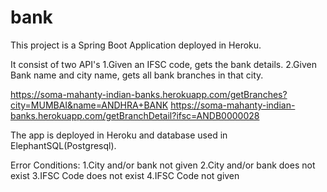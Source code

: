 # bank

This project is a Spring Boot Application deployed in Heroku.

It consist of two API's 
1.Given an IFSC code, gets the bank details.
2.Given Bank name and city name, gets all bank branches in that city.

https://soma-mahanty-indian-banks.herokuapp.com/getBranches?city=MUMBAI&name=ANDHRA+BANK
https://soma-mahanty-indian-banks.herokuapp.com/getBranchDetail?ifsc=ANDB0000028

The app is deployed in Heroku and database used in ElephantSQL(Postgresql).

Error Conditions:
1.City and/or bank not given
2.City and/or bank does not exist
3.IFSC Code does not exist
4.IFSC Code not given


